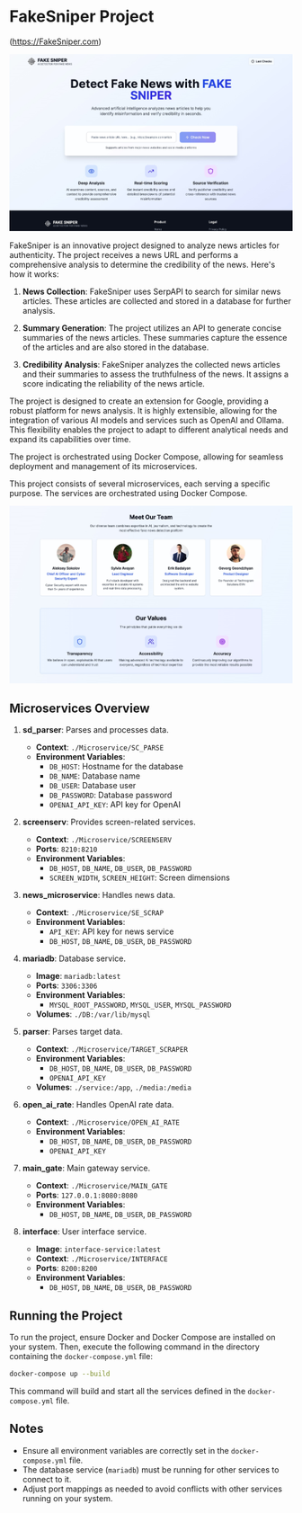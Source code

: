 # FakeSniper Project
(https://FakeSniper.com)

![FakeSniper](Fake_sniper.jpg)


FakeSniper is an innovative project designed to analyze news articles for authenticity. The project receives a news URL and performs a comprehensive analysis to determine the credibility of the news. Here's how it works:

1. **News Collection**: FakeSniper uses SerpAPI to search for similar news articles. These articles are collected and stored in a database for further analysis.

2. **Summary Generation**: The project utilizes an API to generate concise summaries of the news articles. These summaries capture the essence of the articles and are also stored in the database.

3. **Credibility Analysis**: FakeSniper analyzes the collected news articles and their summaries to assess the truthfulness of the news. It assigns a score indicating the reliability of the news article.

The project is designed to create an extension for Google, providing a robust platform for news analysis. It is highly extensible, allowing for the integration of various AI models and services such as OpenAI and Ollama. This flexibility enables the project to adapt to different analytical needs and expand its capabilities over time.

The project is orchestrated using Docker Compose, allowing for seamless deployment and management of its microservices.


This project consists of several microservices, each serving a specific purpose. The services are orchestrated using Docker Compose.

![FakeSniper](About_us.jpg)


## Microservices Overview

1. **sd_parser**: Parses and processes data.
   - **Context**: `./Microservice/SC_PARSE`
   - **Environment Variables**:
     - `DB_HOST`: Hostname for the database
     - `DB_NAME`: Database name
     - `DB_USER`: Database user
     - `DB_PASSWORD`: Database password
     - `OPENAI_API_KEY`: API key for OpenAI

2. **screenserv**: Provides screen-related services.
   - **Context**: `./Microservice/SCREENSERV`
   - **Ports**: `8210:8210`
   - **Environment Variables**:
     - `DB_HOST`, `DB_NAME`, `DB_USER`, `DB_PASSWORD`
     - `SCREEN_WIDTH`, `SCREEN_HEIGHT`: Screen dimensions

3. **news_microservice**: Handles news data.
   - **Context**: `./Microservice/SE_SCRAP`
   - **Environment Variables**:
     - `API_KEY`: API key for news service
     - `DB_HOST`, `DB_NAME`, `DB_USER`, `DB_PASSWORD`

4. **mariadb**: Database service.
   - **Image**: `mariadb:latest`
   - **Ports**: `3306:3306`
   - **Environment Variables**:
     - `MYSQL_ROOT_PASSWORD`, `MYSQL_USER`, `MYSQL_PASSWORD`
   - **Volumes**: `./DB:/var/lib/mysql`

5. **parser**: Parses target data.
   - **Context**: `./Microservice/TARGET_SCRAPER`
   - **Environment Variables**:
     - `DB_HOST`, `DB_NAME`, `DB_USER`, `DB_PASSWORD`
     - `OPENAI_API_KEY`
   - **Volumes**: `./service:/app`, `./media:/media`

6. **open_ai_rate**: Handles OpenAI rate data.
   - **Context**: `./Microservice/OPEN_AI_RATE`
   - **Environment Variables**:
     - `DB_HOST`, `DB_NAME`, `DB_USER`, `DB_PASSWORD`
     - `OPENAI_API_KEY`

7. **main_gate**: Main gateway service.
   - **Context**: `./Microservice/MAIN_GATE`
   - **Ports**: `127.0.0.1:8080:8080`
   - **Environment Variables**:
     - `DB_HOST`, `DB_NAME`, `DB_USER`, `DB_PASSWORD`

8. **interface**: User interface service.
   - **Image**: `interface-service:latest`
   - **Context**: `./Microservice/INTERFACE`
   - **Ports**: `8200:8200`
   - **Environment Variables**:
     - `DB_HOST`, `DB_NAME`, `DB_USER`, `DB_PASSWORD`

## Running the Project

To run the project, ensure Docker and Docker Compose are installed on your system. Then, execute the following command in the directory containing the `docker-compose.yml` file:

```bash
docker-compose up --build
```

This command will build and start all the services defined in the `docker-compose.yml` file.

## Notes

- Ensure all environment variables are correctly set in the `docker-compose.yml` file.
- The database service (`mariadb`) must be running for other services to connect to it.
- Adjust port mappings as needed to avoid conflicts with other services running on your system.
